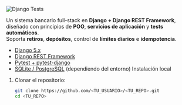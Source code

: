 ![Django Tests](https://github.com/<TU_USUARIO>/<TU_REPO>/actions/workflows/django.yml/badge.svg)


Un sistema bancario full-stack en **Django + Django REST Framework**, diseñado con principios de **POO**, **servicios de aplicación** y **tests automáticos**.  
Soporta **retiros**, **depósitos**, control de **límites diarios** e **idempotencia**.


- [Django 5.x](https://www.djangoproject.com/)
- [Django REST Framework](https://www.django-rest-framework.org/)
- [Pytest + pytest-django](https://pytest-django.readthedocs.io/)
- [SQLite / PostgreSQL](https://www.postgresql.org/) (dependiendo del entorno)
Instalación local

1. Clonar el repositorio:
   ```bash
   git clone https://github.com/<TU_USUARIO>/<TU_REPO>.git
   cd <TU_REPO>
